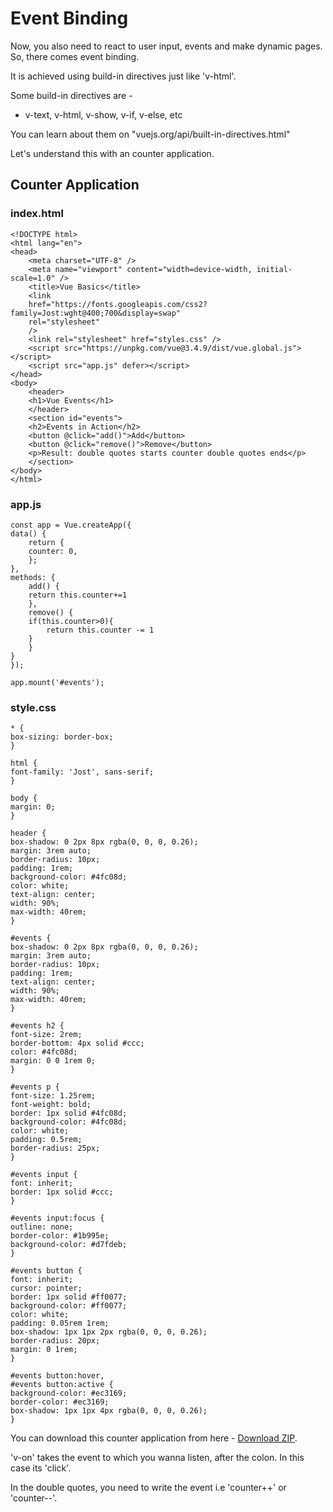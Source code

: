 # Event Binding
Now, you also need to react to user input, events and make dynamic pages. So, there comes event binding.

It is achieved using build-in directives just like 'v-html'.

Some build-in directives are -
- v-text, v-html, v-show, v-if, v-else, etc

You can learn about them on "vuejs.org/api/built-in-directives.html"

Let's understand this with an counter application.

## Counter Application
### index.html
    <!DOCTYPE html>
    <html lang="en">
    <head>
        <meta charset="UTF-8" />
        <meta name="viewport" content="width=device-width, initial-scale=1.0" />
        <title>Vue Basics</title>
        <link
        href="https://fonts.googleapis.com/css2?family=Jost:wght@400;700&display=swap"
        rel="stylesheet"
        />
        <link rel="stylesheet" href="styles.css" />
        <script src="https://unpkg.com/vue@3.4.9/dist/vue.global.js"></script>
        <script src="app.js" defer></script>
    </head>
    <body>
        <header>
        <h1>Vue Events</h1>
        </header>
        <section id="events">
        <h2>Events in Action</h2>
        <button @click="add()">Add</button>
        <button @click="remove()">Remove</button>
        <p>Result: double quotes starts counter double quotes ends</p>
        </section>
    </body>
    </html>

### app.js
    const app = Vue.createApp({
    data() {
        return {
        counter: 0,
        };
    },
    methods: {
        add() {
        return this.counter+=1
        },
        remove() {
        if(this.counter>0){
            return this.counter -= 1
        }
        }
    }
    });

    app.mount('#events');

### style.css
    * {
    box-sizing: border-box;
    }

    html {
    font-family: 'Jost', sans-serif;
    }

    body {
    margin: 0;
    }

    header {
    box-shadow: 0 2px 8px rgba(0, 0, 0, 0.26);
    margin: 3rem auto;
    border-radius: 10px;
    padding: 1rem;
    background-color: #4fc08d;
    color: white;
    text-align: center;
    width: 90%;
    max-width: 40rem;
    }

    #events {
    box-shadow: 0 2px 8px rgba(0, 0, 0, 0.26);
    margin: 3rem auto;
    border-radius: 10px;
    padding: 1rem;
    text-align: center;
    width: 90%;
    max-width: 40rem;
    }

    #events h2 {
    font-size: 2rem;
    border-bottom: 4px solid #ccc;
    color: #4fc08d;
    margin: 0 0 1rem 0;
    }

    #events p {
    font-size: 1.25rem;
    font-weight: bold;
    border: 1px solid #4fc08d;
    background-color: #4fc08d;
    color: white;
    padding: 0.5rem;
    border-radius: 25px;
    }

    #events input {
    font: inherit;
    border: 1px solid #ccc;
    }

    #events input:focus {
    outline: none;
    border-color: #1b995e;
    background-color: #d7fdeb;
    }

    #events button {
    font: inherit;
    cursor: pointer;
    border: 1px solid #ff0077;
    background-color: #ff0077;
    color: white;
    padding: 0.05rem 1rem;
    box-shadow: 1px 1px 2px rgba(0, 0, 0, 0.26);
    border-radius: 20px;
    margin: 0 1rem;
    }

    #events button:hover,
    #events button:active {
    background-color: #ec3169;
    border-color: #ec3169;
    box-shadow: 1px 1px 4px rgba(0, 0, 0, 0.26);
    }

You can download this counter application from here - [Download ZIP](/public/Demo2.zip).

'v-on' takes the event to which you wanna listen, after the colon. In this case its 'click'.

In the double quotes, you need to write the event i.e 'counter++' or 'counter--'.